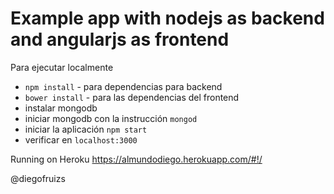 # Example app with nodejs as backend and angularjs as frontend

Para ejecutar localmente
* `npm install` - para dependencias para backend
* `bower install` - para las dependencias del frontend
* instalar mongodb
* iniciar mongodb con la instrucción `mongod`
* iniciar la aplicación `npm start`
* verificar en `localhost:3000`

Running on Heroku https://almundodiego.herokuapp.com/#!/

@diegofruizs
